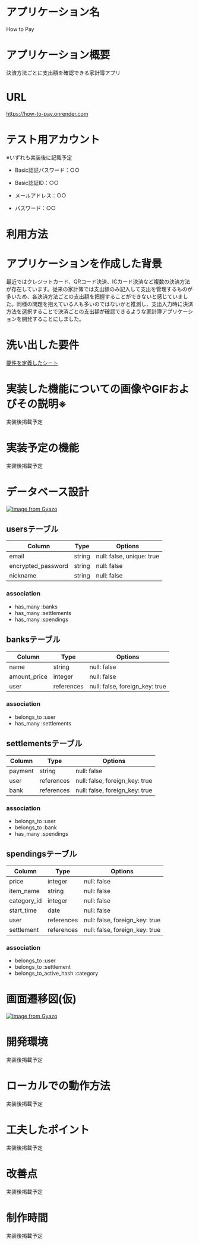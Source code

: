 # アプリケーション名
How to Pay

# アプリケーション概要
決済方法ごとに支出額を確認できる家計簿アプリ

# URL
https://how-to-pay.onrender.com

# テスト用アカウント

※いずれも実装後に記載予定

* Basic認証パスワード：○○

* Basic認証ID：○○

* メールアドレス：○○

* パスワード：○○

# 利用方法

# アプリケーションを作成した背景
最近ではクレジットカード、QRコード決済、ICカード決済など複数の決済方法が存在しています。従来の家計簿では支出額のみ記入して支出を管理するものが多いため、各決済方法ごとの支出額を把握することができないと感じていました。同様の問題を抱えている人も多いのではないかと推測し、支出入力時に決済方法を選択することで決済ごとの支出額が確認できるような家計簿アプリケーションを開発することにしました。

# 洗い出した要件
[要件を定義したシート](https://docs.google.com/spreadsheets/d/1jP8tTWUcF3JVo-FiTMwFQIT7E4KCak81adMUlyMeBek/edit#gid=982722306)

# 実装した機能についての画像やGIFおよびその説明※
実装後掲載予定

# 実装予定の機能
実装後掲載予定

# データベース設計
[![Image from Gyazo](https://i.gyazo.com/1a61925c9f59c9695a4dd7edb6cce2ac.png)](https://gyazo.com/1a61925c9f59c9695a4dd7edb6cce2ac)

## usersテーブル 
| Column             | Type    | Options                   |
| ------------------ | ------- | ------------------------- |
| email              | string  | null: false, unique: true |
| encrypted_password | string  | null: false               |
| nickname           | string  | null: false               |

### association
- has_many :banks
- has_many :settlements
- has_many :spendings


## banksテーブル
| Column             | Type       | Options                        |
| ------------------ | ---------- | ------------------------------ |
| name               | string     | null: false                    |
| amount_price       | integer    | null: false                    |
| user               | references | null: false, foreign_key: true |

### association
- belongs_to :user
- has_many   :settlements


## settlementsテーブル
| Column             | Type       | Options                        |
| ------------------ | ---------- | ------------------------------ |
| payment            | string     | null: false                    |
| user               | references | null: false, foreign_key: true |
| bank               | references | null: false, foreign_key: true |

### association
- belongs_to :user
- belongs_to :bank
- has_many   :spendings


## spendingsテーブル
| Column             | Type       | Options                        |
| ------------------ | ---------- | ------------------------------ |
| price              | integer    | null: false                    |
| item_name          | string     | null: false                    |
| category_id        | integer    | null: false                    |
| start_time         | date       | null: false                    |
| user               | references | null: false, foreign_key: true |
| settlement         | references | null: false, foreign_key: true |

### association
- belongs_to             :user
- belongs_to             :settlement
- belongs_to_active_hash :category


# 画面遷移図(仮)
[![Image from Gyazo](https://i.gyazo.com/d2db43ae40fa160829cfde13a465394b.png)](https://gyazo.com/d2db43ae40fa160829cfde13a465394b)

# 開発環境
実装後掲載予定

# ローカルでの動作方法
実装後掲載予定

# 工夫したポイント
実装後掲載予定

# 改善点
実装後掲載予定

# 制作時間
実装後掲載予定